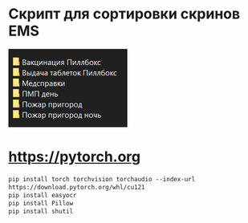 # Скрипт для сортировки скринов EMS
![example.png](https://github.com/Slayez/emsreader/blob/master/img/example.png)
# https://pytorch.org
```
pip install torch torchvision torchaudio --index-url https://download.pytorch.org/whl/cu121
pip install easyocr
pip install Pillow
pip install shutil
```

